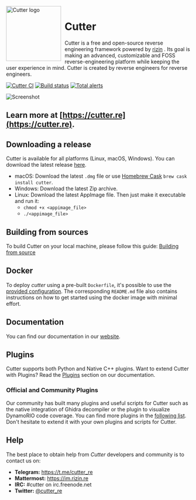 <img width="150" height="150" align="left" style="float: left; margin: 0 10px 0 0;" alt="Cutter logo" src="https://raw.githubusercontent.com/rizinorg/cutter/master/src/img/cutter.svg?sanitize=true">

# Cutter

Cutter is a free and open-source reverse engineering framework powered by [rizin](https://github.com/rizinorg/rizin) . Its goal is making an advanced, customizable and FOSS reverse-engineering platform while keeping the user experience in mind. Cutter is created by reverse engineers for reverse engineers.  

[![Cutter CI](https://github.com/rizinorg/cutter/workflows/Cutter%20CI/badge.svg)](https://github.com/rizinorg/cutter/actions?query=workflow%3A%22Cutter+CI%22)
[![Build status](https://ci.appveyor.com/api/projects/status/tn7kttv55b8wf799/branch/master?svg=true)](https://ci.appveyor.com/project/rizinorg/cutter/branch/master)
[![Total alerts](https://img.shields.io/lgtm/alerts/g/rizinorg/cutter.svg?logo=lgtm&logoWidth=18)](https://lgtm.com/projects/g/rizinorg/cutter/alerts/)

![Screenshot](https://raw.githubusercontent.com/rizinorg/cutter/master/docs/source/images/screenshot.png)

## Learn more at [https://cutter.re](https://cutter.re).

## Downloading a release

Cutter is available for all platforms (Linux, macOS, Windows).
You can download the latest release [here](https://github.com/rizinorg/cutter/releases).
 * macOS: Download the latest `.dmg` file or use [Homebrew Cask](https://github.com/Homebrew/homebrew-cask) `brew cask install cutter`.
 * Windows: Download the latest Zip archive.
 * Linux: Download the latest AppImage file. Then just make it executable and run it:
   * `chmod +x <appimage_file>`
   * `./<appimage_file>`

## Building from sources

To build Cutter on your local machine, please follow this guide: [Building from source](https://cutter.re/docs/building.html)

## Docker

To deploy *cutter* using a pre-built `Dockerfile`, it's possible to use the [provided configuration](docker). The corresponding `README.md` file also contains instructions on how to get started using the docker image with minimal effort.

## Documentation

You can find our documentation in our [website](https://cutter.re/docs/).

## Plugins
Cutter supports both Python and Native C++ plugins. Want to extend Cutter with Plugins? Read the [Plugins](https://cutter.re/docs/plugins) section on our documentation.

### Official and Community Plugins
Our community has built many plugins and useful scripts for Cutter such as the native integration of Ghidra decompiler or the plugin to visualize DynamoRIO code coverage. You can find more plugins in the [following list](https://github.com/rizinorg/cutter-plugins). Don't hesitate to extend it with your own plugins and scripts for Cutter.

## Help

The best place to obtain help from *Cutter* developers and community is to contact us on:

- **Telegram:** https://t.me/cutter_re
- **Mattermost:** https://im.rizin.re
- **IRC:** #cutter on irc.freenode.net
- **Twitter:** [@cutter_re](https://twitter.com/cutter_re)
